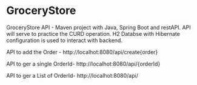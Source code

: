 # GroceryStore

GroceryStore API - Maven project with Java, Spring Boot and restAPI. API will serve to practice the CURD operation. H2 Databse with Hibernate configuration is used to interact with backend. 

API to add the Order - http://localhot:8080/api/create{order}


API to ger a single OrderId- http://localhot:8080/api/{orderId}


API to ger a List of OrderId- http://localhot:8080/api/
